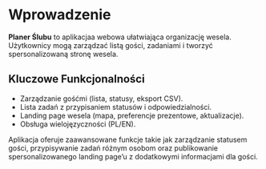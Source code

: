 # Wprowadzenie

**Planer Ślubu** to aplikacjaa webowa ułatwiająca organizację wesela. Użytkownicy mogą zarządzać listą gości, zadaniami i tworzyć spersonalizowaną stronę wesela.

## Kluczowe Funkcjonalności
- Zarządzanie gośćmi (lista, statusy, eksport CSV).
- Lista zadań z przypisaniem statusów i odpowiedzialności.
- Landing page wesela (mapa, preferencje prezentowe, aktualizacje).
- Obsługa wielojęzyczności (PL/EN).

Aplikacja oferuje zaawansowane funkcje takie jak zarządzanie statusem gości, przypisywanie zadań różnym osobom oraz publikowanie spersonalizowanego landing page’u z dodatkowymi informacjami dla gości.